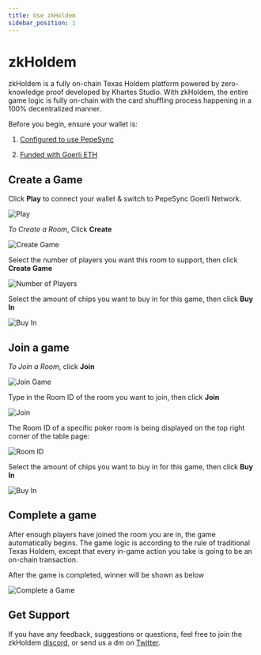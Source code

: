 ```yaml
---
title: Use zkHoldem
sidebar_position: 1
---
```


# zkHoldem

zkHoldem is a fully on-chain Texas Holdem platform powered by zero-knowledge proof developed by Khartes Studio. With zkHoldem, the entire game logic is fully on-chain with the card shuffling process happening in a 100% decentralized manner.

Before you begin, ensure your wallet is:

1. [Configured to use PepeSync](https://docs.pepesync.xyz/use-linea-testnet/set-up-your-wallet)

2. [Funded with Goerli ETH](https://docs.pepesync.xyz/use-linea-testnet/fund#get-test-eth-on-goerli)

## Create a Game

Click **Play** to connect your wallet & switch to PepeSync Goerli Network.

![Play](https://i.ibb.co/5WyrFRP/Entry-Not-connected-to-wallet.png)

_To Create a Room_, Click **Create**

![Create Game](https://i.ibb.co/PN5H5XX/createjoin.png)

Select the number of players you want this room to support, then click **Create Game**

![Number of Players](https://i.ibb.co/3y0Yk3j/number.png)

Select the amount of chips you want to buy in for this game, then click **Buy In**

![Buy In](https://i.ibb.co/2yK4Bwn/buyin.png)

## Join a game

_To Join a Room_, click **Join**

![Join Game](https://i.ibb.co/PN5H5XX/createjoin.png)

Type in the Room ID of the room you want to join, then click **Join**

![Join](https://i.ibb.co/jHmqd5K/join.png)

The Room ID of a specific poker room is being displayed on the top right corner of the table page:

![Room ID](https://i.ibb.co/HDFb0m0/Room-Number.png)

Select the amount of chips you want to buy in for this game, then click **Buy In**

![Buy In](https://i.ibb.co/2yK4Bwn/buyin.png)

## Complete a game

After enough players have joined the room you are in, the game automatically begins. The game logic is according to the rule of traditional Texas Holdem, except that every in-game action you take is going to be an on-chain transaction.

After the game is completed, winner will be shown as below

![Complete a Game](https://i.ibb.co/s58nyTG/after-player-has-won-the-game-it-will-show-the-following-banner-for-x-seconds.png)

## Get Support

If you have any feedback, suggestions or questions, feel free to join the zkHoldem [discord](https://discord.gg/jjbSHQVnwg), or send us a dm on [Twitter](https://twitter.com/zkholdem).
